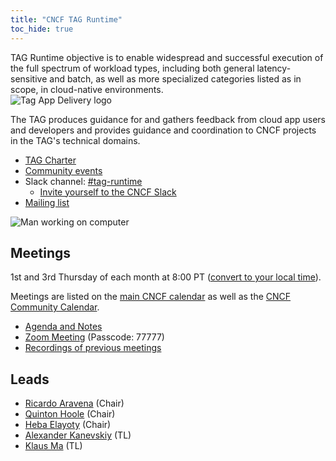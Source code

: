 ```yaml
---
title: "CNCF TAG Runtime"
toc_hide: true
---
```


<div class="row mt-5 mb-3">
    <div class="col-lg-6">
        <div class="lead">
        TAG Runtime objective is to enable widespread and successful execution of the full spectrum of workload types, including both general latency-sensitive and batch, as well as more specialized categories listed as in scope, in cloud-native environments.
        </div>
    </div>
    <div class="col-lg-6">
        <img src="/images/tag-runtime_icon-color.svg" alt="Tag App Delivery logo" style="max-width: 300px;">
    </div>
</div>


The TAG produces guidance for and gathers feedback from cloud app users and
developers and provides guidance and coordination to CNCF projects in the TAG's
technical domains.

- [TAG Charter](https://github.com/cncf/toc/blob/main/tags/runtime-charter.md)
- [Community events](https://community.cncf.io/tag-runtime/)
- Slack channel: [#tag-runtime](https://cloud-native.slack.com/messages/CPBE97SMU)
    - [Invite yourself to the CNCF Slack](https://slack.cncf.io/)
- [Mailing list](https://lists.cncf.io/g/cncf-runtime/topics)

<p class="mt-5"><img src="/images/man-using-laptop.jpg" alt="Man working on computer"></p>


## Meetings

1st and 3rd Thursday of each month at 8:00 PT ([convert to your local
time](https://dateful.com/convert/pacific-time-pt?t=08)).

Meetings are listed on the [main CNCF calendar](https://www.cncf.io/calendar/)
as well as the [CNCF Community Calendar](https://community.cncf.io/tag-runtime/).

* [Agenda and Notes](https://bit.ly/cncf-tag-runtime-meeting-notes)
* [Zoom Meeting](https://zoom.us/j/9890721462?pwd=N2xyRkZaN2JWZkNmS3EzbE1HVnhEQT09) (Passcode: 77777)
* [Recordings of previous meetings](https://www.youtube.com/@cncftagruntime173/videos)

## Leads

- [Ricardo Aravena](https://github.com/raravena80) (Chair)
- [Quinton Hoole](https://github.com/quinton-hoole) (Chair)
- [Heba Elayoty](https://github.com/helayoty) (Chair)
- [Alexander Kanevskiy](https://github.com/kad) (TL)
- [Klaus Ma](https://github.com/k82cn) (TL)
